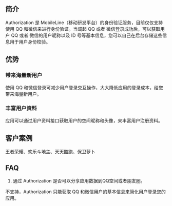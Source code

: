 
## 简介

Authorization 是 MobileLine（移动研发平台）的身份验证服务，目前仅仅支持使用 QQ 和微信来进行身份验证。当调起 QQ 或者 微信登录成功后，可以获取用户 QQ 或者 微信的用户昵称以及 ID 号等基本信息，您可以自己在后台存储这些信息用于用户身份校验。

## 优势

### 带来海量新用户

使用 QQ 和微信登录可减少用户登录交互操作，大大降低应用的登录成本，给您带来海量新用户。


### 丰富用户资料

应用可以通过用户资料接口获取用户的空间昵称和头像，来丰富用户注册资料。

## 客户案例

王者荣耀、欢乐斗地主、天天酷跑、保卫萝卜


## FAQ

1. 通过 Authorization 是否可以分享应用数据到QQ空间或者朋友圈。

不支持，Authorization 只能获取 QQ 和微信用户的基本信息来简化用户登录您的应用。



